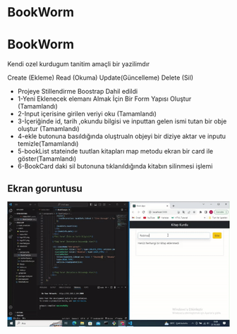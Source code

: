 # BookWorm


<h1>BookWorm</h1>

Kendi  ozel kurdugum tanitim amaçli bir yazilimdır

<p>Create (Ekleme) Read (Okuma) Update(Güncelleme) Delete (Sil) </p>

<ul>

<li>Projeye Stillendirme Boostrap Dahil edildi </li>
<li> 1-Yeni Eklenecek elemanı Almak İçin Bir Form Yapısı Oluştur (Tamamlandı)</li>
<li> 2-Input içerisine girilen veriyi oku (Tamamlandı)</li>
<li> 3-İçeriğinde id, tarih ,okundu bilgisi ve inputtan gelen ismi tutan bir obje oluştur (Tamamlandı)</li>
<li> 4-ekle butonuna basıldığında oluştrualn objeyi bir diziye aktar ve inputu temizle(Tamamlandı)</li>
<li> 5-bookList stateinde tuutlan kitapları map metodu ekran bir card ile göster(Tamamlandı)</li>

<li>6-BookCard daki sil butonuna tıklanıldığında kitabın silinmesi işlemi </li>
 </ul>




<h2>Ekran goruntusu</h2>

![](BookWorm.gif)